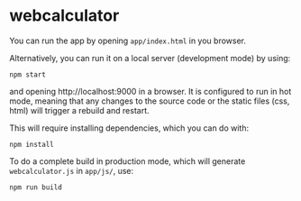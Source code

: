 # webcalculator

You can run the app by opening `app/index.html` in you browser.

Alternatively, you can run it on a local server (development mode) by using:

`npm start`

and opening http://localhost:9000 in a browser. It is configured to run in hot mode, meaning that any changes to the source code or the static files (css, html) will trigger a rebuild and restart.

This will require installing dependencies, which you can do with:

`npm install`

To do a complete build in production mode, which will generate `webcalculator.js` in `app/js/`, use:

`npm run build`
